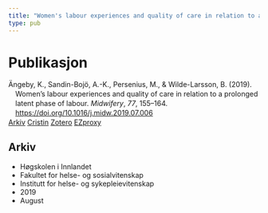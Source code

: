 ```yaml
---
title: "Women's labour experiences and quality of care in relation to a prolonged latent phase of labour"
type: pub
---
```

<h1>Publikasjon</h1>
<article id="csl-bib-container-IGZ9RED7" class="csl-bib-container">
  <div class="csl-bib-body" style="line-height: 1.35; padding-left: 1em; text-indent:-1em;">
  <div class="csl-entry">&#xC4;ngeby, K., Sandin-Boj&#xF6;, A.-K., Persenius, M., &amp; Wilde-Larsson, B. (2019). Women&#x2019;s labour experiences and quality of care in relation to a prolonged latent phase of labour. <i>Midwifery</i>, <i>77</i>, 155&#x2013;164. <a href="https://doi.org/10.1016/j.midw.2019.07.006">https://doi.org/10.1016/j.midw.2019.07.006</a></div>
</div>
  <div class="csl-bib-buttons">
    <a href="#taxonomy-article-IGZ9RED7" class="csl-bib-button">Arkiv</a>
    <a href="https://app.cristin.no/results/show.jsf?id=1719246" alt="Cristin URL" class="csl-bib-button">Cristin</a>
    <a href="http://zotero.org/groups/5022929/items/IGZ9RED7" alt="Zotero URL" class="csl-bib-button">Zotero</a>
    <a href="http://ezproxy.inn.no/login?url=https://doi.org/10.1016/j.midw.2019.07.006" class="csl-bib-button">EZproxy</a>
  </div>
  <div id="csl-bib-meta-container-IGZ9RED7"></div>
</article>
<div id="csl-bib-meta-IGZ9RED7" class="csl-bib-meta">
  <article id="taxonomy-article-IGZ9RED7" class="taxonomy-article">
    <h1>Arkiv</h1>
    <ul>
      <li>Høgskolen i Innlandet</li>
      <li>Fakultet for helse- og sosialvitenskap</li>
      <li>Institutt for helse- og sykepleievitenskap</li>
      <li>2019</li>
      <li>August</li>
    </ul>
  </article>
</div>
